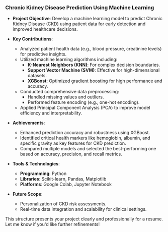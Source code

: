 ### Chronic Kidney Disease Prediction Using Machine Learning  

- **Project Objective**: Develop a machine learning model to predict Chronic Kidney Disease (CKD) using patient data for early detection and improved healthcare decisions.  

- **Key Contributions**:  
  - Analyzed patient health data (e.g., blood pressure, creatinine levels) for predictive insights.  
  - Utilized machine learning algorithms including:  
    - **K-Nearest Neighbors (KNN)**: For complex decision boundaries.  
    - **Support Vector Machine (SVM)**: Effective for high-dimensional datasets.  
    - **XGBoost**: Optimized gradient boosting for high performance and accuracy.  
  - Conducted comprehensive data preprocessing:  
    - Handled missing values and outliers.  
    - Performed feature encoding (e.g., one-hot encoding).  
  - Applied Principal Component Analysis (PCA) to improve model efficiency and interpretability.  

- **Achievements**:  
  - Enhanced prediction accuracy and robustness using XGBoost.  
  - Identified critical health markers like hemoglobin, albumin, and specific gravity as key features for CKD prediction.  
  - Compared multiple models and selected the best-performing one based on accuracy, precision, and recall metrics.  

- **Tools & Technologies**:  
  - **Programming**: Python  
  - **Libraries**: Scikit-learn, Pandas, Matplotlib  
  - **Platforms**: Google Colab, Jupyter Notebook  

- **Future Scope**:  
  - Personalization of CKD risk assessments.  
  - Real-time data integration and scalability for clinical settings.  

This structure presents your project clearly and professionally for a resume. Let me know if you'd like further refinements!

